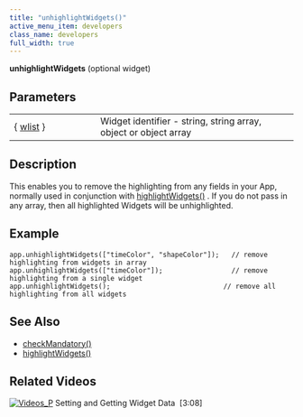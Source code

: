 ```yaml
---
title: "unhighlightWidgets()"
active_menu_item: developers
class_name: developers
full_width: true
---
```



**unhighlightWidgets** (optional widget)

## Parameters

<table>
<tr>
<td width="230">
  { <a href="/developers/documentation/scripting-apis/client-api/objects-titbits/widget-list-parameters">wlist</a> }

</td>
<td width="22">
</td>
<td width="740">
Widget identifier - string, string array, object or object array

</td>
</tr>
</table>

## Description

This enables you to remove the highlighting from any fields in your App, normally used in conjunction with [highlightWidgets()](/developers/documentation/scripting-apis/client-api/widget-functions/highlightwidgets) . If you do not pass in any array, then all highlighted Widgets will be unhighlighted.

## Example

    app.unhighlightWidgets(["timeColor", "shapeColor"]);   // remove highlighting from widgets in array
    app.unhighlightWidgets(["timeColor"]);                 // remove highlighting from a single widget
    app.unhighlightWidgets();                            // remove all highlighting from all widgets
     
   

## See Also

 - [checkMandatory()](/developers/documentation/scripting-apis/client-api/widget-functions/checkmandatory)
 - [highlightWidgets()](/developers/documentation/scripting-apis/client-api/widget-functions/highlightwidgets)

## Related Videos

[![Videos\_P](/img/docs/videos_p.png)](http://www.youtube.com/v/VTypeamWf5E?autoplay=1&hd=1&fs=1&showsearch=0&rel=0&) Setting and Getting Widget Data  [3:08]
